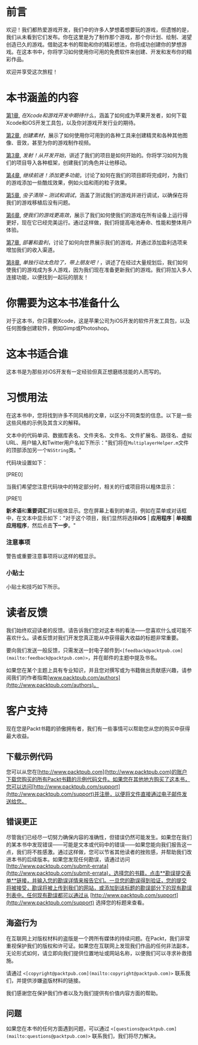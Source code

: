 # 前言

欢迎！我们都热爱游戏开发，我们中的许多人梦想着想要玩的游戏，但遗憾的是，我们从未看到它们发布。你在这里是为了制作那个游戏，那个你计划、绘制、渴望创造已久的游戏。借助这本书的帮助和你的精彩想法，你将成功创建你的梦想游戏。在这本书中，你将学习如何使用你可用的免费软件来创建、开发和发布你的精彩作品。

欢迎并享受这次旅程！

# 本书涵盖的内容

[第1章](ch01.html "第1章。在Xcode和游戏开发中期待什么"), *在Xcode和游戏开发中期待什么*，涵盖了如何成为苹果开发者，如何下载Xcode和iOS开发工具包，以及你对游戏开发行业的期待。

[第2章](ch02.html "第2章。创建素材"), *创建素材*，展示了如何使用你可用到的各种工具来创建精灵和各种其他图像、音效，甚至为你的游戏制作视频。

[第3章](ch03.html "第3章。发射！从开发开始"), *发射！从开发开始*，讲述了我们的项目是如何开始的。你将学习如何为我们的项目导入各种框架，创建我们的角色并让他移动。

[第4章](ch04.html "第4章。继续前进！添加更多功能"), *继续前进！添加更多功能*，讨论了如何在我们的项目即将完成时，为我们的游戏添加一些酷炫效果，例如火焰和雨的粒子效果。

[第5章](ch05.html "第5章。虫子清除 – 测试和调试"), *虫子清除 – 测试和调试*，涵盖了测试我们的游戏并进行调试，以确保在将我们的游戏移植后没有问题。

[第6章](ch06.html "第6章。使我们的游戏更高效"), *使我们的游戏更高效*，展示了我们如何使我们的游戏在所有设备上运行得更好，现在它已经完美运行。通过这样做，我们将提高电池寿命、性能和整体用户体验。

[第7章](ch07.html "第7章。部署和盈利"), *部署和盈利*，讨论了如何向世界展示我们的游戏，并通过添加盈利选项来增加我们的收入渠道。

[第8章](ch08.html "第8章。单独行动太危险了，带上朋友吧！"), *单独行动太危险了，带上朋友吧！*，讲述了在经过大量规划后，我们如何使我们的游戏成为多人游戏，因为我们现在准备更新我们的游戏。我们将加入多人连接功能，以便找到一起玩的朋友！

# 你需要为这本书准备什么

对于这本书，你只需要Xcode，这是苹果公司为iOS开发的软件开发工具包，以及任何图像创建软件，例如Gimp或Photoshop。

# 这本书适合谁

这本书是为那些对iOS开发有一定经验但真正想磨练技能的人而写的。

# 习惯用法

在这本书中，您将找到许多不同风格的文章，以区分不同类型的信息。以下是一些这些风格的示例及其含义的解释。

文本中的代码单词、数据库表名、文件夹名、文件名、文件扩展名、路径名、虚拟URL、用户输入和Twitter用户名如下所示："我们将在`MultiplayerHelper.m`文件的顶部添加另一个`NSString`类。"

代码块设置如下：

[PRE0]

当我们希望您注意代码块中的特定部分时，相关的行或项目将以粗体显示：

[PRE1]

**新术语**和**重要词汇**将以粗体显示。您在屏幕上看到的单词，例如在菜单或对话框中，在文本中显示如下："对于这个项目，我们显然将选择**iOS** | **应用程序** | **单视图应用程序**，然后点击**下一步**。"

### 注意事项

警告或重要注意事项将以这样的框显示。

### 小贴士

小贴士和技巧如下所示。

# 读者反馈

我们始终欢迎读者的反馈。请告诉我们您对这本书的看法——您喜欢什么或可能不喜欢什么。读者反馈对我们开发您真正能从中获得最大收益的标题非常重要。

要向我们发送一般反馈，只需发送一封电子邮件到`<[feedback@packtpub.com](mailto:feedback@packtpub.com)>`，并在邮件的主题中提及书名。

如果您在某个主题上具有专业知识，并且您对撰写或为书籍做出贡献感兴趣，请参阅我们的作者指南[www.packtpub.com/authors](http://www.packtpub.com/authors)。

# 客户支持

现在您是Packt书籍的骄傲拥有者，我们有一些事情可以帮助您从您的购买中获得最大收益。

## 下载示例代码

您可以从您在[http://www.packtpub.com](http://www.packtpub.com)的账户下载您购买的所有Packt书籍的示例代码文件。如果您在其他地方购买了这本书，您可以访问[http://www.packtpub.com/support](http://www.packtpub.com/support)并注册，以便将文件直接通过电子邮件发送给您。

## 错误更正

尽管我们已经尽一切努力确保内容的准确性，但错误仍然可能发生。如果您在我们的某本书中发现错误——可能是文本或代码中的错误——如果您能向我们报告这一点，我们将不胜感激。通过这样做，您可以节省其他读者的挫败感，并帮助我们改进本书的后续版本。如果您发现任何勘误，请通过访问 [http://www.packtpub.com/submit-errata](http://www.packtpub.com/submit-errata)，选择您的书籍，点击**勘误提交表单**链接，并输入您的勘误详情来报告它们。一旦您的勘误得到验证，您的提交将被接受，勘误将被上传到我们的网站，或添加到该标题的勘误部分下的现有勘误列表中。任何现有勘误都可以通过从 [http://www.packtpub.com/support](http://www.packtpub.com/support) 选择您的标题来查看。

## 海盗行为

在互联网上对版权材料的盗版是一个跨所有媒体的持续问题。在Packt，我们非常重视保护我们的版权和许可证。如果您在互联网上发现我们作品的任何非法副本，无论形式如何，请立即向我们提供位置地址或网站名称，以便我们可以寻求补救措施。

请通过 `<[copyright@packtpub.com](mailto:copyright@packtpub.com)>` 联系我们，并提供涉嫌盗版材料的链接。

我们感谢您在保护我们作者以及为我们提供有价值内容方面的帮助。

## 问题

如果您在本书的任何方面遇到问题，可以通过 `<[questions@packtpub.com](mailto:questions@packtpub.com)>` 联系我们，我们将尽力解决。
